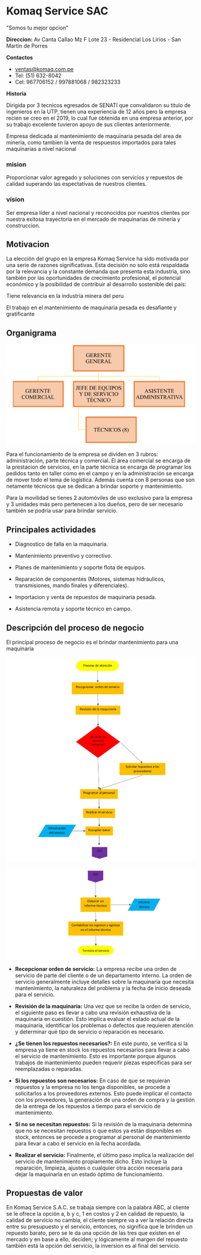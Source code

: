 # Komaq Service SAC
"Somos tu mejor opcion"

**Direccion:** Av Canta Callao Mz F Lote 23 - Residencial Los Lirios - San Martin de Porres

**Contactos** 
* ventas@komaq.com.pe
* Tel: (51) 632-8042
* Cel: 967706152 / 997881068  / 982323233
  
**Historia**

Dirigida por 3 tecnicos egresados de SENATI que convalidaron su titulo de ingenieros en la UTP, tienen una experiencia de 12 años pero la empresa recien se creo en el 2019, lo cual fue obtenida en una empresa anterior, por su trabajo excelente tuvieron apoyo de sus clientes anteriormente.

Empresa dedicada al mantenimiento de maquinaria pesada del area de mineria, como tambien la venta de respuestos importados para tales maquinarias a nivel nacional  

### mision 
Proporcionar valor agregado y soluciones con servicios y repuestos de calidad superando las espectativas de nuestros clientes.
### vision 
Ser empresa líder a nivel nacional y reconocidos por nuestros clientes por nuestra exitosa trayectoria en el mercado de maquinarias de mineria y construccion.

## Motivacion 

La elección del grupo en la empresa Komaq Service ha sido motivada por una serie de razones significativas. Esta decisión no solo está respaldada por la relevancia y la constante demanda que presenta esta industria, sino también por las oportunidades de crecimiento profesional, el potencial económico y la posibilidad de contribuir al desarrollo sostenible del país:

Tiene relevancia en la industria minera del peru

El trabajo en el mantenimiento de maquinaria pesada es desafiante y gratificante

## Organigrama

![](https://github.com/RenzoAr10/DBD-KomaqService/blob/main/Documentacion%20de%20Soporte/organigrama.png?raw=true)

Para el funcionamiento de la empresa se dividen en 3 rubros: administración, parte técnica y comercial. El área comercial  se encarga de la prestacion de servicios, en la parte técnica se encarga de programar los pedidos tanto en taller como en el campo y en la administración se encarga de mover todo el tema de logística. Además cuenta con 8 personas que son netamente técnicos que se dedican a brindar soporte y mantenimiento.

Para la movilidad se tienes 2 automóviles de uso exclusivo para la empresa y 3 unidades más pero pertenecen a los dueños, pero de ser necesario también se podría usar para brindar servicio. 

## Principales actividades

* Diagnostico de falla en la maquinaria.
  
* Mantenimiento preventivo y correctivo.
  
* Planes de mantenimiento y soporte flota de equipos.
  
* Reparación de componentes (Motores, sistemas hidráulicos, transmisiones, mando finales y diferenciales).
  
* Importacion y venta de repuestos de maquinaria pesada.
  
* Asistencia remota y soporte técnico en campo. 

## Descripción del proceso de negocio

El principal proceso de negocio es el brindar mantenimiento para una maquinaria

![Flujograma](https://github.com/RenzoAr10/DBD-KomaqService/blob/main/Documentacion%20de%20Soporte/flujograma%201.jpg)

![](https://github.com/RenzoAr10/DBD-KomaqService/blob/main/Documentacion%20de%20Soporte/flujograma%202.jpg?raw=true)

* **Recepcionar orden de servicio:**
La empresa recibe una orden de servicio de parte del cliente o de un departamento interno. La orden de servicio generalmente incluye detalles sobre la maquinaria que necesita mantenimiento, la naturaleza del problema y la fecha de inicio deseada para el servicio.

* **Revisión de la maquinaria:**
Una vez que se recibe la orden de servicio, el siguiente paso es llevar a cabo una revisión exhaustiva de la maquinaria en cuestión. Esto implica evaluar el estado actual de la maquinaria, identificar los problemas o defectos que requieren atención y determinar qué tipo de servicio o reparación es necesario.

* **¿Se tienen los repuestos necesarios?:**
En este punto, se verifica si la empresa ya tiene en stock los repuestos necesarios para llevar a cabo el servicio de mantenimiento. Esto es importante porque algunos trabajos de mantenimiento pueden requerir piezas específicas para ser reemplazadas o reparadas.

* **Si los repuestos son necesarios:**
En caso de que se requieran repuestos y la empresa no los tenga disponibles, se procede a solicitarlos a los proveedores externos. Esto puede implicar el contacto con los proveedores, la generación de una orden de compra y la gestión de la entrega de los repuestos a tiempo para el servicio de mantenimiento.

* **Si no se necesitan repuestos:**
Si la revisión de la maquinaria determina que no se necesitan repuestos o que estos ya están disponibles en stock, entonces se procede a programar al personal de mantenimiento para llevar a cabo el servicio en la fecha acordada.

* **Realizar el servicio:**
Finalmente, el último paso implica la realización del servicio de mantenimiento propiamente dicho. Esto incluye la reparación, limpieza, ajustes o cualquier otra acción necesaria para dejar la maquinaria en un estado óptimo de funcionamiento.

## Propuestas de valor 
En Komaq Service S.A.C. se trabaja siempre con la palabra ABC, al cliente se le ofrece la opción a, b y c, 1 en costos y 2 en calidad de repuesto, la calidad de servicio no cambia, el cliente siempre va a ver la relación directa entre su presupuesto y el servicio, entonces, no significa que le brinden un repuesto barato, pero se le da una opción de las tres que existen en el mercado y en base a ello, deciden; y lógicamente al margen del repuesto también está la opción del servicio, la inversion es al final del servicio.





